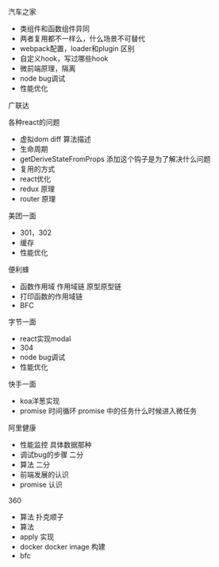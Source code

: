 汽车之家

* 类组件和函数组件异同
* 两者复用都不一样么，什么场景不可替代
* webpack配置，loader和plugin 区别
* 自定义hook，写过哪些hook
* 微前端原理，隔离
* node bug调试
* 性能优化

广联达

各种react的问题

* 虚拟dom diff 算法描述
* 生命周期
* getDeriveStateFromProps 添加这个钩子是为了解决什么问题
* 复用的方式
* react优化
* redux 原理
* router 原理

美团一面

* 301，302
* 缓存
* 性能优化

便利蜂

* 函数作用域 作用域链 原型原型链
* 打印函数的作用域链
* BFC

字节一面

* react实现modal
* 304
* node bug调试
* 性能优化

快手一面

* koa洋葱实现
* promise 时间循环 promise 中的任务什么时候进入微任务

阿里健康

* 性能监控 具体数据那种
* 调试bug的步骤 二分
* 算法 二分
* 前端发展的认识
* promise 认识

360

* 算法 扑克顺子
* 算法 
* apply 实现
* docker  docker image 构建
* bfc




